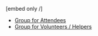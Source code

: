 [embed only /]
<!-- Facebook Links Embedded into other pages using [embed ...]-->

<ul class="big-links">
  <li>
    <a href="https://www.facebook.com/groups/OXLearnToCode/" target="_blank">
      <span class="inline icon facebook big">
        <object data="/static/images/icons/facebook.svg" type="image/svg+xml">
          <span class="fallback"></span>
        </object>
        <span class="overlay"></span>
      </span>
      Group for Attendees
    </a>
  </li>
  <li>
    <a href="https://www.facebook.com/groups/OXLearnToCodeHelpers/" target="_blank">
      <span class="inline icon facebook big">
        <object data="/static/images/icons/facebook.svg" type="image/svg+xml">
          <span class="fallback"></span>
        </object>
        <span class="overlay"></span>
      </span>
      Group for Volunteers / Helpers
    </a>
  </li>
</ul>
